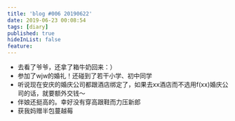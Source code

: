 ```yaml
---
title: 'blog #006 20190622'
date: 2019-06-23 00:08:54
tags: [diary]
published: true
hideInList: false
feature: 
---
```

* 去看了爷爷，还拿了箱牛奶回来：）
* 参加了wjw的婚礼！还碰到了若干小学、初中同学
* 听说现在安庆的婚庆公司都跟酒店绑定了，如果去xx酒店而不选用f(xx)婚庆公司的话，就要额外交钱～
* 伴娘还挺高的。幸好没有穿高跟鞋而力压新郎
* 获我妈赠半包蔓越莓